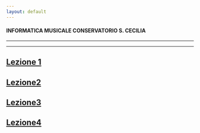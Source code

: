 ```yaml
---
layout: default
---
```

#### INFORMATICA MUSICALE CONSERVATORIO S. CECILIA
----
----

## [Lezione 1](http://francescoziello.github.io/IMCSC/lezione1.html)


## [Lezione2](http://francescoziello.github.io/IMCSC/lezione2.html)

## [Lezione3](http://francescoziello.github.io/IMCSC/lezione3.html)

## [Lezione4](http://francescoziello.github.io/IMCSC/lezione4.html)
